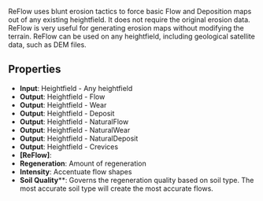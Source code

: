 

ReFlow uses blunt erosion tactics to force basic Flow and Deposition maps out of any existing heightfield. It does not require the original erosion data. ReFlow is very useful for generating erosion maps without modifying the terrain. ReFlow can be used on any heightfield, including geological satellite data, such as DEM files.

## Properties
- **Input**: Heightfield - Any heightfield
- **Output**: Heightfield - Flow
- **Output**: Heightfield - Wear
- **Output**: Heightfield - Deposit
- **Output**: Heightfield - NaturalFlow
- **Output**: Heightfield - NaturalWear
- **Output**: Heightfield - NaturalDeposit
- **Output**: Heightfield - Crevices
- **[ReFlow]**: 
- **Regeneration**: Amount of regeneration
- **Intensity**: Accentuate flow shapes
- **Soil Quality****: Governs the regeneration quality based on soil type. The most accurate soil type will create the most accurate flows.




